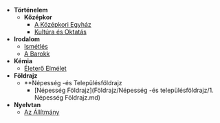 - **Történelem**
	- **Középkor**
		- [A Középkori Egyház](Történelem/1.Középkor/1.A_Középkori_Egyház.md)
		- [Kultúra és Oktatás](Történelem/1.Középkor/2.Kultúra_és_Oktatás.md)
- **Irodalom**
	- [Ismétlés](Irodalom/1.Ismétlés.md)
	- [A Barokk](Irodalom/2.A_Barokk.md)
- **Kémia**
	- [Életerő Elmélet](Kémia/Életerő_Elmélet.md)
- **Földrajz**
	- **Népesség -és Településföldrajz
		- [Népesség Földrajz](Földrajz/Népesség -és településföldrajz/1. Népesség Földrajz.md)
- **Nyelvtan**
	- [Az Állítmány](Nyelvtan/1.Az_Állítmány.md)



